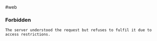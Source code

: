 #web
### Forbidden
`The server understood the request but refuses to fulfil it due to access restrictions.`